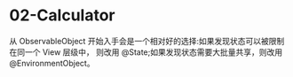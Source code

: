 #  02-Calculator

从 ObservableObject 开始入手会是一个相对好的选择:如果发现状态可以被限制在同一个 View 层级中， 则改用 @State;如果发现状态需要大批量共享，则改用 @EnvironmentObject。
